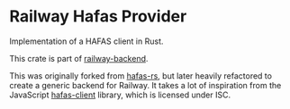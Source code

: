 # Railway Hafas Provider

Implementation of a HAFAS client in Rust.

This crate is part of [railway-backend](https://gitlab.com/schmiddi-on-mobile/railway-backend).

This was originally forked from [hafas-rs](https://cyberchaos.dev/yuka/hafas-rs/), but later heavily refactored to create a generic backend for Railway.
It takes a lot of inspiration from the JavaScript [hafas-client](https://github.com/public-transport/hafas-client) library, which is licensed under ISC.
